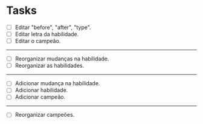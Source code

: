 # Tasks

- [ ] Editar "before", "after", "type".
- [ ] Editar letra da habilidade.
- [ ] Editar o campeão.

---

- [ ] Reorganizar mudanças na habilidade.
- [ ] Reorganizar as habilidades.

---

- [ ] Adicionar mudança na habilidade.
- [ ] Adicionar habilidade.
- [ ] Adicionar campeão.

---

- [ ] Reorganizar campeões.
